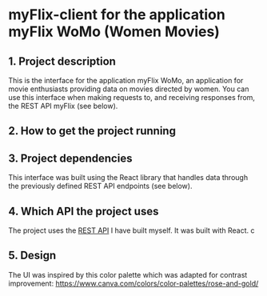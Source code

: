 # myFlix-client for the application myFlix WoMo (Women Movies)

## 1. Project description

This is the interface for the application myFlix WoMo, an application for movie enthusiasts providing data on movies directed by women. You can use this interface when making requests to, and receiving responses from, the REST API myFlix (see below).

## 2. How to get the project running

## 3. Project dependencies

This interface was built using the React library that handles data through the previously defined REST API endpoints (see below).

## 4. Which API the project uses

The project uses the [REST API](https://github.com/SarahJD/myFlix) I have built myself. It was built with React.
c

## 5. Design

The UI was inspired by this color palette which was adapted for contrast improvement: https://www.canva.com/colors/color-palettes/rose-and-gold/
